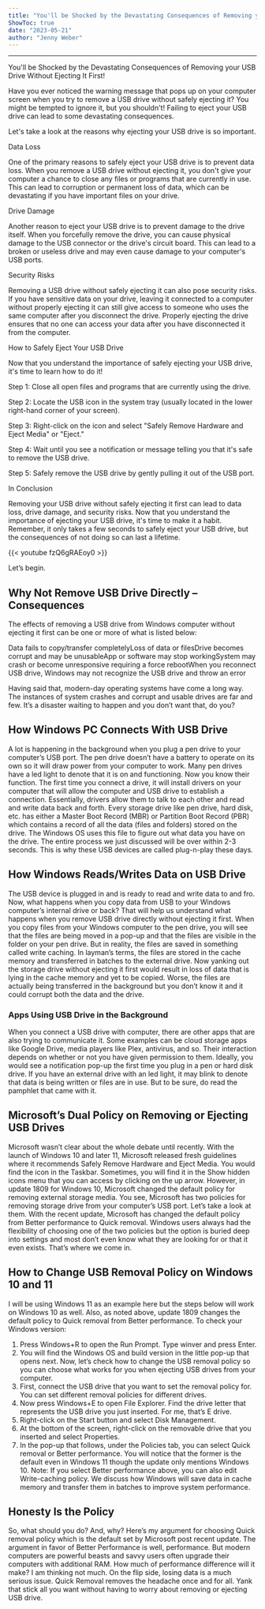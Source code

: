 ```yaml
---
title: "You'll be Shocked by the Devastating Consequences of Removing your USB Drive Without Ejecting It First!"
ShowToc: true 
date: "2023-05-21"
author: "Jenny Weber"
---
```

*****
You'll be Shocked by the Devastating Consequences of Removing your USB Drive Without Ejecting It First!

Have you ever noticed the warning message that pops up on your computer screen when you try to remove a USB drive without safely ejecting it? You might be tempted to ignore it, but you shouldn't! Failing to eject your USB drive can lead to some devastating consequences.

Let's take a look at the reasons why ejecting your USB drive is so important.

Data Loss

One of the primary reasons to safely eject your USB drive is to prevent data loss. When you remove a USB drive without ejecting it, you don't give your computer a chance to close any files or programs that are currently in use. This can lead to corruption or permanent loss of data, which can be devastating if you have important files on your drive.

Drive Damage

Another reason to eject your USB drive is to prevent damage to the drive itself. When you forcefully remove the drive, you can cause physical damage to the USB connector or the drive's circuit board. This can lead to a broken or useless drive and may even cause damage to your computer's USB ports.

Security Risks

Removing a USB drive without safely ejecting it can also pose security risks. If you have sensitive data on your drive, leaving it connected to a computer without properly ejecting it can still give access to someone who uses the same computer after you disconnect the drive. Properly ejecting the drive ensures that no one can access your data after you have disconnected it from the computer.

How to Safely Eject Your USB Drive

Now that you understand the importance of safely ejecting your USB drive, it's time to learn how to do it!

Step 1: Close all open files and programs that are currently using the drive.

Step 2: Locate the USB icon in the system tray (usually located in the lower right-hand corner of your screen).

Step 3: Right-click on the icon and select "Safely Remove Hardware and Eject Media" or "Eject."

Step 4: Wait until you see a notification or message telling you that it's safe to remove the USB drive.

Step 5: Safely remove the USB drive by gently pulling it out of the USB port.

In Conclusion

Removing your USB drive without safely ejecting it first can lead to data loss, drive damage, and security risks. Now that you understand the importance of ejecting your USB drive, it's time to make it a habit. Remember, it only takes a few seconds to safely eject your USB drive, but the consequences of not doing so can last a lifetime.

{{< youtube fzQ6gRAEoy0 >}} 



Let’s begin.

 
## Why Not Remove USB Drive Directly – Consequences


The effects of removing a USB drive from Windows computer without ejecting it first can be one or more of what is listed below:

 
Data fails to copy/transfer completelyLoss of data or filesDrive becomes corrupt and may be unusableApp or software may stop workingSystem may crash or become unresponsive requiring a force rebootWhen you reconnect USB drive, Windows may not recognize the USB drive and throw an error


Having said that, modern-day operating systems have come a long way. The instances of system crashes and corrupt and usable drives are far and few. It’s a disaster waiting to happen and you don’t want that, do you?

 
## How Windows PC Connects With USB Drive


A lot is happening in the background when you plug a pen drive to your computer’s USB port. The pen drive doesn’t have a battery to operate on its own so it will draw power from your computer to work. Many pen drives have a led light to denote that it is on and functioning. Now you know their function.
The first time you connect a drive, it will install drivers on your computer that will allow the computer and USB drive to establish a connection. Essentially, drivers allow them to talk to each other and read and write data back and forth.
Every storage drive like pen drive, hard disk, etc. has either a Master Boot Record (MBR) or Partition Boot Record (PBR) which contains a record of all the data (files and folders) stored on the drive. The Windows OS uses this file to figure out what data you have on the drive.
The entire process we just discussed will be over within 2-3 seconds. This is why these USB devices are called plug-n-play these days.

 
## How Windows Reads/Writes Data on USB Drive


The USB device is plugged in and is ready to read and write data to and fro. Now, what happens when you copy data from USB to your Windows computer’s internal drive or back? That will help us understand what happens when you remove USB drive directly without ejecting it first.
When you copy files from your Windows computer to the pen drive, you will see that the files are being moved in a pop-up and that the files are visible in the folder on your pen drive. But in reality, the files are saved in something called write caching. In layman’s terms, the files are stored in the cache memory and transferred in batches to the external drive. Now yanking out the storage drive without ejecting it first would result in loss of data that is lying in the cache memory and yet to be copied. Worse, the files are actually being transferred in the background but you don’t know it and it could corrupt both the data and the drive.

 
### Apps Using USB Drive in the Background


When you connect a USB drive with computer, there are other apps that are also trying to communicate it. Some examples can be cloud storage apps like Google Drive, media players like Plex, antivirus, and so. Their interaction depends on whether or not you have given permission to them. Ideally, you would see a notification pop-up the first time you plug in a pen or hard disk drive.
If you have an external drive with an led light, it may blink to denote that data is being written or files are in use. But to be sure, do read the pamphlet that came with it.

 
## Microsoft’s Dual Policy on Removing or Ejecting USB Drives


Microsoft wasn’t clear about the whole debate until recently. With the launch of Windows 10 and later 11, Microsoft released fresh guidelines where it recommends Safely Remove Hardware and Eject Media. You would find the icon in the Taskbar. Sometimes, you will find it in the Show hidden icons menu that you can access by clicking on the up arrow.
However, in update 1809 for Windows 10, Microsoft changed the default policy for removing external storage media. You see, Microsoft has two policies for removing storage drive from your computer’s USB port. Let’s take a look at them.
With the recent update, Microsoft has changed the default policy from Better performance to Quick removal. Windows users always had the flexibility of choosing one of the two policies but the option is buried deep into settings and most don’t even know what they are looking for or that it even exists. That’s where we come in.

 
## How to Change USB Removal Policy on Windows 10 and 11


I will be using Windows 11 as an example here but the steps below will work on Windows 10 as well. Also, as noted above, update 1809 changes the default policy to Quick removal from Better performance.
To check your Windows version:
1. Press Windows+R to open the Run Prompt. Type winver and press Enter.
2. You will find the Windows OS and build version in the little pop-up that opens next.
Now, let’s check how to change the USB removal policy so you can choose what works for you when ejecting USB drives from your computer.
1. First, connect the USB drive that you want to set the removal policy for. You can set different removal policies for different drives.
2. Now press Windows+E to open File Explorer. Find the drive letter that represents the USB drive you just inserted. For me, that’s E drive.
3. Right-click on the Start button and select Disk Management.
4. At the bottom of the screen, right-click on the removable drive that you inserted and select Properties.
5. In the pop-up that follows, under the Policies tab, you can select Quick removal or Better performance. You will notice that the former is the default even in Windows 11 though the update only mentions Windows 10.
Note: If you select Better performance above, you can also edit Write-caching policy. We discuss how Windows will save data in cache memory and transfer them in batches to improve system performance. 

 
## Honesty Is the Policy


So, what should you do? And, why? Here’s my argument for choosing Quick removal policy which is the default set by Microsoft post recent update. The argument in favor of Better Performance is well, performance. But modern computers are powerful beasts and savvy users often upgrade their computers with additional RAM. How much of performance difference will it make? I am thinking not much. On the flip side, losing data is a much serious issue. Quick Removal removes the headache once and for all. Yank that stick all you want without having to worry about removing or ejecting USB drive.




